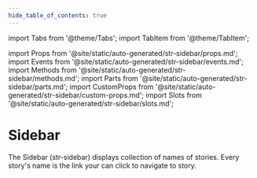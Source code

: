 ```yaml
---
hide_table_of_contents: true
---
```

import Tabs from '@theme/Tabs';
import TabItem from '@theme/TabItem';

import Props from '@site/static/auto-generated/str-sidebar/props.md';
import Events from '@site/static/auto-generated/str-sidebar/events.md';
import Methods from '@site/static/auto-generated/str-sidebar/methods.md';
import Parts from '@site/static/auto-generated/str-sidebar/parts.md';
import CustomProps from '@site/static/auto-generated/str-sidebar/custom-props.md';
import Slots from '@site/static/auto-generated/str-sidebar/slots.md';



# Sidebar

The Sidebar (str-sidebar) displays collection of names of stories. Every story's name is the link your can click to navigate to story.

  
<Props />
<Events />
<Methods />
<Parts />
<CustomProps />
<Slots />